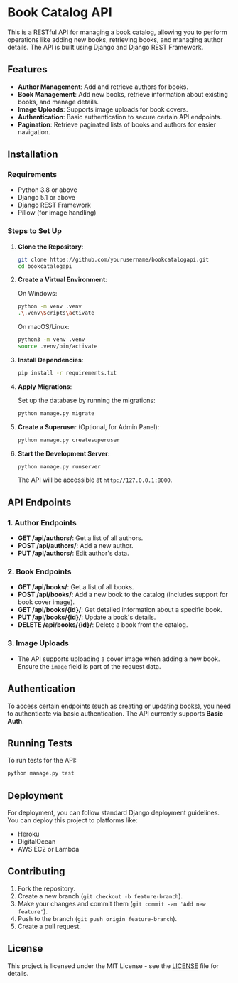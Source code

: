 # Book Catalog API

This is a RESTful API for managing a book catalog, allowing you to perform operations like adding new books, retrieving books, and managing author details. The API is built using Django and Django REST Framework.

## Features

- **Author Management**: Add and retrieve authors for books.
- **Book Management**: Add new books, retrieve information about existing books, and manage details.
- **Image Uploads**: Supports image uploads for book covers.
- **Authentication**: Basic authentication to secure certain API endpoints.
- **Pagination**: Retrieve paginated lists of books and authors for easier navigation.

## Installation

### Requirements

- Python 3.8 or above
- Django 5.1 or above
- Django REST Framework
- Pillow (for image handling)

### Steps to Set Up

1. **Clone the Repository**:

   ```bash
   git clone https://github.com/yourusername/bookcatalogapi.git
   cd bookcatalogapi
   ```

2. **Create a Virtual Environment**:

   On Windows:

   ```bash
   python -m venv .venv
   .\.venv\Scripts\activate
   ```

   On macOS/Linux:

   ```bash
   python3 -m venv .venv
   source .venv/bin/activate
   ```

3. **Install Dependencies**:

   ```bash
   pip install -r requirements.txt
   ```

4. **Apply Migrations**:

   Set up the database by running the migrations:

   ```bash
   python manage.py migrate
   ```

5. **Create a Superuser** (Optional, for Admin Panel):

   ```bash
   python manage.py createsuperuser
   ```

6. **Start the Development Server**:

   ```bash
   python manage.py runserver
   ```

   The API will be accessible at `http://127.0.0.1:8000`.

## API Endpoints

### **1. Author Endpoints**

- **GET /api/authors/**: Get a list of all authors.
- **POST /api/authors/**: Add a new author.
- **PUT /api/authors/**: Edit author's data.

### **2. Book Endpoints**

- **GET /api/books/**: Get a list of all books.
- **POST /api/books/**: Add a new book to the catalog (includes support for book cover image).
- **GET /api/books/{id}/**: Get detailed information about a specific book.
- **PUT /api/books/{id}/**: Update a book's details.
- **DELETE /api/books/{id}/**: Delete a book from the catalog.

### **3. Image Uploads**

- The API supports uploading a cover image when adding a new book. Ensure the `image` field is part of the request data.

## Authentication

To access certain endpoints (such as creating or updating books), you need to authenticate via basic authentication. The API currently supports **Basic Auth**.

## Running Tests

To run tests for the API:

```bash
python manage.py test
```

## Deployment

For deployment, you can follow standard Django deployment guidelines. You can deploy this project to platforms like:

- Heroku
- DigitalOcean
- AWS EC2 or Lambda

## Contributing

1. Fork the repository.
2. Create a new branch (`git checkout -b feature-branch`).
3. Make your changes and commit them (`git commit -am 'Add new feature'`).
4. Push to the branch (`git push origin feature-branch`).
5. Create a pull request.

## License

This project is licensed under the MIT License - see the [LICENSE](LICENSE) file for details.
